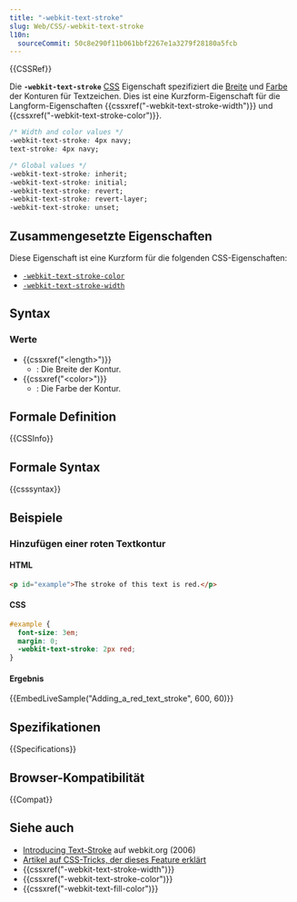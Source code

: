```yaml
---
title: "-webkit-text-stroke"
slug: Web/CSS/-webkit-text-stroke
l10n:
  sourceCommit: 50c8e290f11b061bbf2267e1a3279f28180a5fcb
---
```


{{CSSRef}}

Die **`-webkit-text-stroke`** [CSS](/de/docs/Web/CSS) Eigenschaft spezifiziert die [Breite](/de/docs/Web/CSS/length) und [Farbe](/de/docs/Web/CSS/color_value) der Konturen für Textzeichen. Dies ist eine Kurzform-Eigenschaft für die Langform-Eigenschaften {{cssxref("-webkit-text-stroke-width")}} und {{cssxref("-webkit-text-stroke-color")}}.

```css
/* Width and color values */
-webkit-text-stroke: 4px navy;
text-stroke: 4px navy;

/* Global values */
-webkit-text-stroke: inherit;
-webkit-text-stroke: initial;
-webkit-text-stroke: revert;
-webkit-text-stroke: revert-layer;
-webkit-text-stroke: unset;
```

## Zusammengesetzte Eigenschaften

Diese Eigenschaft ist eine Kurzform für die folgenden CSS-Eigenschaften:

- [`-webkit-text-stroke-color`](/de/docs/Web/CSS/-webkit-text-stroke-color)
- [`-webkit-text-stroke-width`](/de/docs/Web/CSS/-webkit-text-stroke-width)

## Syntax

### Werte

- {{cssxref("&lt;length&gt;")}}
  - : Die Breite der Kontur.
- {{cssxref("&lt;color&gt;")}}
  - : Die Farbe der Kontur.

## Formale Definition

{{CSSInfo}}

## Formale Syntax

{{csssyntax}}

## Beispiele

### Hinzufügen einer roten Textkontur

#### HTML

```html
<p id="example">The stroke of this text is red.</p>
```

#### CSS

```css
#example {
  font-size: 3em;
  margin: 0;
  -webkit-text-stroke: 2px red;
}
```

#### Ergebnis

{{EmbedLiveSample("Adding_a_red_text_stroke", 600, 60)}}

## Spezifikationen

{{Specifications}}

## Browser-Kompatibilität

{{Compat}}

## Siehe auch

- [Introducing Text-Stroke](https://webkit.org/blog/85/introducing-text-stroke/) auf webkit.org (2006)
- [Artikel auf CSS-Tricks, der dieses Feature erklärt](https://css-tricks.com/adding-stroke-to-web-text/)
- {{cssxref("-webkit-text-stroke-width")}}
- {{cssxref("-webkit-text-stroke-color")}}
- {{cssxref("-webkit-text-fill-color")}}

